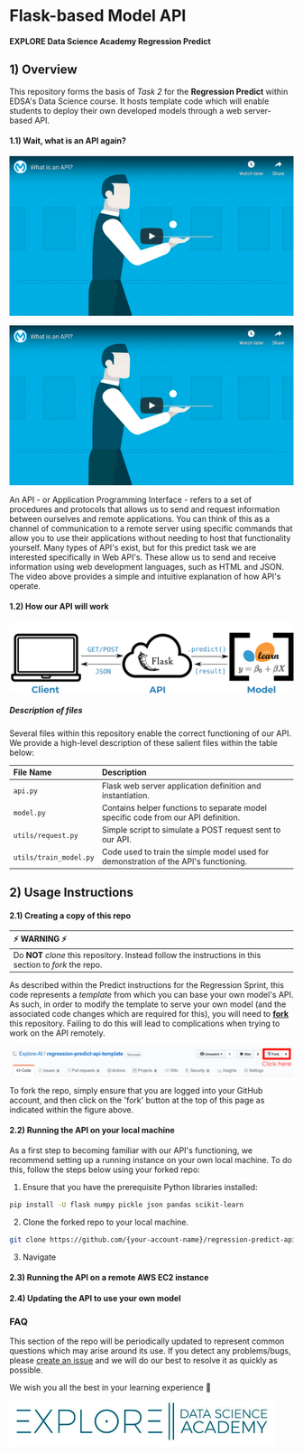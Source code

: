# Flask-based Model API
#### EXPLORE Data Science Academy Regression Predict

## 1) Overview

This repository forms the basis of *Task 2* for the **Regression Predict** within EDSA's Data Science course. It hosts template code which will enable students to deploy their own developed models through a web server-based API.   

#### 1.1) Wait, what is an API again?

[![Alternate Text](assets/imgs/What_is_an_API.png)]({https://youtu.be/s7wmiS2mSXY} "Link Title")

[![What is an API](assets/imgs/What_is_an_API.png)](https://youtu.be/s7wmiS2mSXY)

An API - or Application Programming Interface - refers to a set of procedures and protocols that allows us to send and request information between ourselves and remote applications. You can think of this as a channel of communication to a remote server using specific commands that allow you to use their applications without needing to host that functionality yourself. Many types of API's exist, but for this predict task we are interested specifically in Web API's. These allow us to send and receive information using web development languages, such as HTML and JSON. The video above provides a simple and intuitive explanation of how API's operate.

#### 1.2) How our API will work

![Flask Web-server](assets/imgs/API.png)

##### Description of files

Several files within this repository enable the correct functioning of our API. We provide a high-level description of these salient files within the table below:

| File Name              | Description                                                                          |
| :--------------------- | :--------------------                                                                |
| `api.py`               | Flask web server application definition and instantiation.                           |
| `model.py`             | Contains helper functions to separate model specific code from our API definition.   |
| `utils/request.py`     | Simple script to simulate a POST request sent to our API.                            |
| `utils/train_model.py` | Code used to train the simple model used for demonstration of the API's functioning. |

## 2) Usage Instructions

#### 2.1) Creating a copy of this repo

| :zap: WARNING :zap: |
|:--------------------|
|Do **NOT** *clone* this repository. Instead follow the instructions in this section to *fork* the repo.|

As described within the Predict instructions for the Regression Sprint, this code represents a *template* from which you can base your own model's API. As such, in order to modify the template to serve your own model (and the associated code changes which are required for this), you will need to **[fork](https://help.github.com/en/github/getting-started-with-github/fork-a-repo)** this repository. Failing to do this will lead to complications when trying to work on the API remotely.

![Fork Repo](assets/imgs/fork_repo.png)  

To fork the repo, simply ensure that you are logged into your GitHub account, and then click on the 'fork' button at the top of this page as indicated within the figure above.


#### 2.2) Running the API on your local machine

As a first step to becoming familiar with our API's functioning, we recommend setting up a running instance on your own local machine. To do this, follow the steps below using your forked repo:

 1. Ensure that you have the prerequisite Python libraries installed:

 ```bash
 pip install -U flask numpy pickle json pandas scikit-learn
 ```

 2. Clone the forked repo to your local machine.

 ```bash
 git clone https://github.com/{your-account-name}/regression-predict-api-template.git
 ```  

 3. Navigate

#### 2.3) Running the API on a remote AWS EC2 instance

#### 2.4) Updating the API to use your own model



### FAQ

This section of the repo will be periodically updated to represent common questions which may arise around its use. If you detect any problems/bugs, please [create an issue](https://help.github.com/en/github/managing-your-work-on-github/creating-an-issue) and we will do our best to resolve it as quickly as possible.

We wish you all the best in your learning experience :rocket:

![Explore Data Science Academy](assets/imgs/EDSA_logo.png)
